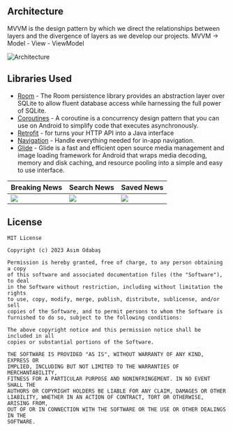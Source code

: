 ## Architecture

MVVM is the design pattern by which we direct the relationships between layers and the divergence of layers as we develop our projects.
MVVM -> Model - View - ViewModel

![Architecture](https://github.com/asimodabas/News-App/assets/71982171/eb51f493-783f-459b-9b70-ac10b14338b2)

Libraries Used
--------------
* [Room][1] - The Room persistence library provides an abstraction layer over SQLite to allow fluent database access while harnessing the full power of SQLite.
* [Coroutines][2] - A coroutine is a concurrency design pattern that you can use on Android to simplify code that executes asynchronously.
* [Retrofit][3] - for turns your HTTP API into a Java interface
* [Navigation][4] - Handle everything needed for in-app navigation.
* [Glide][5] - Glide is a fast and efficient open source media management and image loading framework for Android that wraps media decoding, memory and disk caching, and resource pooling into a simple and easy to use interface.

| Breaking News | Search News | Saved News |
| ------- | -------------------- | -------------------- |
|<img src="https://github.com/asimodabas/News-App/assets/71982171/8f3424b1-7c10-4fdb-92ae-2dc1a25c27c6"/>|<img src="https://github.com/asimodabas/News-App/assets/71982171/24bba5cf-46d7-47cf-9449-2b6eb11892be"/>|<img src="https://github.com/asimodabas/News-App/assets/71982171/95edf4aa-9029-4244-b2a4-4d40633138db"/>|

## License

```
MIT License

Copyright (c) 2023 Asım Odabaş

Permission is hereby granted, free of charge, to any person obtaining a copy
of this software and associated documentation files (the "Software"), to deal
in the Software without restriction, including without limitation the rights
to use, copy, modify, merge, publish, distribute, sublicense, and/or sell
copies of the Software, and to permit persons to whom the Software is
furnished to do so, subject to the following conditions:

The above copyright notice and this permission notice shall be included in all
copies or substantial portions of the Software.

THE SOFTWARE IS PROVIDED "AS IS", WITHOUT WARRANTY OF ANY KIND, EXPRESS OR
IMPLIED, INCLUDING BUT NOT LIMITED TO THE WARRANTIES OF MERCHANTABILITY,
FITNESS FOR A PARTICULAR PURPOSE AND NONINFRINGEMENT. IN NO EVENT SHALL THE
AUTHORS OR COPYRIGHT HOLDERS BE LIABLE FOR ANY CLAIM, DAMAGES OR OTHER
LIABILITY, WHETHER IN AN ACTION OF CONTRACT, TORT OR OTHERWISE, ARISING FROM,
OUT OF OR IN CONNECTION WITH THE SOFTWARE OR THE USE OR OTHER DEALINGS IN THE
SOFTWARE.
```

[1]: https://developer.android.com/training/data-storage/room
[2]: https://developer.android.com/kotlin/coroutines
[3]: https://square.github.io/retrofit/
[4]: https://developer.android.com/jetpack/compose/navigation
[5]: https://github.com/bumptech/glide
